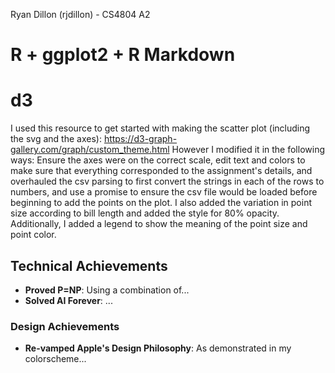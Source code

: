 
Ryan Dillon (rjdillon) - CS4804 A2

# R + ggplot2 + R Markdown


# d3

I used this resource to get started with making the scatter plot (including the svg and the axes): https://d3-graph-gallery.com/graph/custom_theme.html
However I modified it in the following ways: Ensure the axes were on the correct scale, edit text and colors to make sure that everything corresponded to the assignment's details, and overhauled the csv parsing to first convert the strings in each of the rows to numbers, and use a promise to ensure the csv file would be loaded before beginning to add the points on the plot. I also added the variation in point size according to bill length and added the style for 80% opacity. Additionally, I added a legend to show the meaning of the point size and point color.

## Technical Achievements
- **Proved P=NP**: Using a combination of...
- **Solved AI Forever**: ...

### Design Achievements
- **Re-vamped Apple's Design Philosophy**: As demonstrated in my colorscheme...
